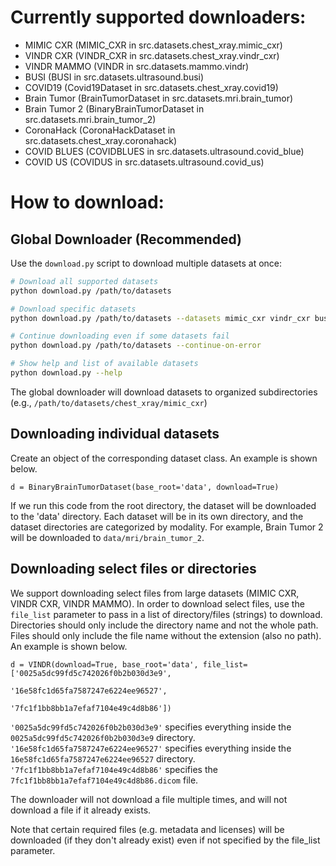 # Currently supported downloaders:
- MIMIC CXR (MIMIC_CXR in src.datasets.chest_xray.mimic_cxr)
- VINDR CXR (VINDR_CXR in src.datasets.chest_xray.vindr_cxr)
- VINDR MAMMO (VINDR in src.datasets.mammo.vindr)
- BUSI (BUSI in src.datasets.ultrasound.busi)
- COVID19 (Covid19Dataset in src.datasets.chest_xray.covid19)
- Brain Tumor (BrainTumorDataset in src.datasets.mri.brain_tumor)
- Brain Tumor 2 (BinaryBrainTumorDataset in src.datasets.mri.brain_tumor_2)
- CoronaHack (CoronaHackDataset in src.datasets.chest_xray.coronahack)
- COVID BLUES (COVIDBLUES in src.datasets.ultrasound.covid_blue)
- COVID US (COVIDUS in src.datasets.ultrasound.covid_us)
# How to download:

## Global Downloader (Recommended)
Use the `download.py` script to download multiple datasets at once:

```bash
# Download all supported datasets
python download.py /path/to/datasets

# Download specific datasets
python download.py /path/to/datasets --datasets mimic_cxr vindr_cxr busi

# Continue downloading even if some datasets fail
python download.py /path/to/datasets --continue-on-error

# Show help and list of available datasets
python download.py --help
```

The global downloader will download datasets to organized subdirectories (e.g., `/path/to/datasets/chest_xray/mimic_cxr`)

## Downloading individual datasets
Create an object of the corresponding dataset class. An example is shown below.
```
d = BinaryBrainTumorDataset(base_root='data', download=True)
```
If we run this code from the root directory, the dataset will be downloaded to the 'data' directory.
Each dataset will be in its own directory, and the dataset directories are categorized by modality.
For example, Brain Tumor 2 will be downloaded to `data/mri/brain_tumor_2`.

## Downloading select files or directories
We support downloading select files from large datasets (MIMIC CXR, VINDR CXR, VINDR MAMMO).
In order to download select files, use the `file_list` parameter to pass in a list of directory/files (strings) to download.
Directories should only include the directory name and not the whole path.
Files should only include the file name without the extension (also no path). An example is shown below.
```
d = VINDR(download=True, base_root='data', file_list=['0025a5dc99fd5c742026f0b2b030d3e9',
                                                '16e58fc1d65fa7587247e6224ee96527',
                                                '7fc1f1bb8bb1a7efaf7104e49c4d8b86'])
```
`'0025a5dc99fd5c742026f0b2b030d3e9'` specifies everything inside the `0025a5dc99fd5c742026f0b2b030d3e9` directory.
`'16e58fc1d65fa7587247e6224ee96527'` specifies everything inside the `16e58fc1d65fa7587247e6224ee96527` directory.
`'7fc1f1bb8bb1a7efaf7104e49c4d8b86'` specifies the `7fc1f1bb8bb1a7efaf7104e49c4d8b86.dicom` file.

The downloader will not download a file multiple times, and will not download a file if it already exists.

Note that certain required files (e.g. metadata and licenses) will be downloaded (if they don't already exist)
even if not specified by the file_list parameter.
